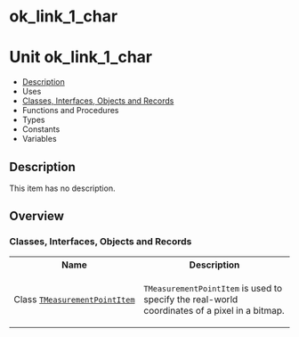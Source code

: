 # ok\_link\_1\_char


# Unit ok\_link\_1\_char

- [Description](#PasDoc-Description)
- Uses
- [Classes, Interfaces, Objects and Records](#PasDoc-Classes)
- Functions and Procedures
- Types
- Constants
- Variables

<span id="PasDoc-Description"/>

## Description
This item has no description.

<span id="PasDoc-Uses"/>

## Overview

### Classes, Interfaces, Objects and Records
<span id="PasDoc-Classes"/>


<table>
<tr class="listheader">
<th class="itemname">Name</th>
<th class="itemdesc">Description</th>
</tr>
<tr>

<td>

Class&nbsp;[`TMeasurementPointItem`](ok_link_1_char.TMeasurementPointItem.md)
</td>

<td>

`TMeasurementPointItem` is used to specify the real-world coordinates of a pixel in a bitmap.
</td>
</tr>
</table>
